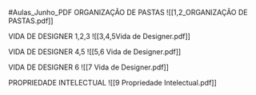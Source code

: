 #Aulas_Junho_PDF
ORGANIZAÇÃO DE PASTAS
![[1,2_ORGANIZAÇÃO DE PASTAS.pdf]]

VIDA DE DESIGNER 1,2,3
![[3,4,5Vida de Designer.pdf]]

VIDA DE DESIGNER 4,5
![[5,6 Vida de Designer.pdf]]

VIDA DE DESIGNER 6
![[7 Vida de Designer.pdf]]


PROPRIEDADE INTELECTUAL
![[9 Propriedade Intelectual.pdf]]